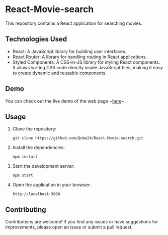 # React-Movie-search

This repository contains a React application for searching movies.

## Technologies Used

- React: A JavaScript library for building user interfaces.
- React Router: A library for handling routing in React applications.
- Styled Components: A CSS-in-JS library for styling React components. It allows writing CSS code directly inside JavaScript files, making it easy to create dynamic and reusable components.

## Demo

You can check out the live demo of the web page ~[here](https://qube24.github.io/React-Movie-search/)~.

## Usage

1. Clone the repository:
   
     ```git clone https://github.com/Qube24/React-Movie-search.git```
      
2. Install the dependencies:
  
     ```npm install```
    
3. Start the development server:

     ```npm start```

4. Open the application in your browser:

    ```http://localhost:3000```

## Contributing

Contributions are welcome! If you find any issues or have suggestions for improvements, please open an issue or submit a pull request.
